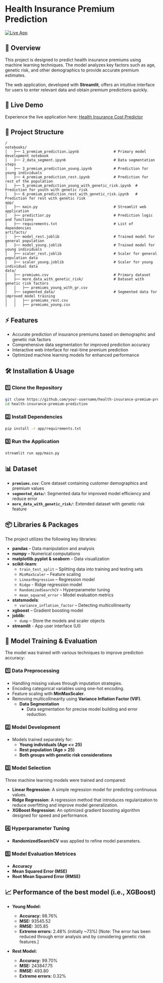 # Health Insurance Premium Prediction

[![Live App](https://img.shields.io/badge/Live_App-Click_Here-blue)](https://healthinsurance-cost-predictor.streamlit.app/)

## 📌 Overview
This project is designed to predict health insurance premiums using machine learning techniques. The model analyzes key factors such as age, genetic risk, and other demographics to provide accurate premium estimates.

The web application, developed with **Streamlit**, offers an intuitive interface for users to enter relevant data and obtain premium predictions quickly.

## 🚀 Live Demo
Experience the live application here: [Health Insurance Cost Predictor](https://healthinsurance-cost-predictor.streamlit.app/)

## 📂 Project Structure
```
/
notebooks/
│   ├── 1_premium_prediction.ipynb                # Primary model development notebook
│   ├── 2_data_segment.ipynb                      # Data segmentation steps
│   ├── 3_premium_prediction_young.ipynb          # Prediction for young individuals
│   ├── 4_premium_prediction_rest.ipynb           # Prediction for rest of the population
│   ├── 5_premium_prediction_young_with_genetic_risk.ipynb  # Prediction for youth with genetic risk
│   ├── 6_premium_prediction_rest_with_genetic_risk.ipynb   # Prediction for rest with genetic risk
app/
│   ├── main.py                                   # Streamlit web application
│   ├── predictior.py                             # Prediction logic and functions
│   ├── requirements.txt                          # List of dependencies
artifacts/
│   ├── model_rest.joblib                         # Trained model for general population
│   ├── model_young.joblib                        # Trained model for young individuals
│   ├── scaler_rest.joblib                        # Scaler for general population data
│   ├── scaler_young.joblib                       # Scaler for young individual data
data/
│   ├── premiums.csv                              # Primary dataset
│   ├── more_data_with_genetic_risk/              # Dataset with genetic risk factors
│   │   ├── premiums_young_with_gr.csv
│   ├── segmented_data/                           # Segmented data for improved model training
│   │   ├── premiums_rest.csv
│   │   ├── premiums_young.csv
```

## ⚡ Features
- Accurate prediction of insurance premiums based on demographic and genetic risk factors
- Comprehensive data segmentation for improved prediction accuracy
- Interactive web interface for real-time premium prediction
- Optimized machine learning models for enhanced performance

## 🛠 Installation & Usage

### 1️⃣ Clone the Repository
```bash
git clone https://github.com/your-username/health-insurance-premium-prediction.git
cd health-insurance-premium-prediction
```

### 2️⃣ Install Dependencies
```bash
pip install -r app/requirements.txt
```

### 3️⃣ Run the Application
```bash
streamlit run app/main.py
```

## 📊 Dataset
- **`premiums.csv`**: Core dataset containing customer demographics and premium values
- **`segmented_data/`**: Segmented data for improved model efficiency and reduce error
- **`more_data_with_genetic_risk/`**: Extended dataset with genetic risk feature

## 📦 Libraries & Packages
The project utilizes the following key libraries:
- **pandas** – Data manipulation and analysis  
- **numpy** – Numerical computations  
- **matplotlib.pyplot & seaborn** – Data visualization   
- **scikit-learn**:
  - `train_test_split` – Splitting data into training and testing sets  
  - `MinMaxScaler` – Feature scaling  
  - `LinearRegression` – Regression model
  - `Ridge` - Ridge regression model   
  - `RandomizedSearchCV` – Hyperparameter tuning
  - `mean_squared_error` – Model evaluation metrics 
- **statsmodels**:
  - `variance_inflation_factor` – Detecting multicollinearity  
- **xgboost** – Gradient boosting model  
- **joblib**:
  - `dump` – Store the models and scaler objects
- **streamlit** - App user interface (UI)

## 🤖 Model Training & Evaluation
The model was trained with various techniques to improve prediction accuracy:
### 1️⃣ Data Preprocessing
- Handling missing values through imputation strategies.
- Encoding categorical variables using one-hot encoding.
- Feature scaling with **MinMaxScaler**.
- Removing multicollinearity using **Variance Inflation Factor (VIF)**.
  - **Data Segmentation**
    - Data segmentation for precise model building and error reduction.
      
### 2️⃣ Model Development
  - Models trained separately for:
    - **Young individuals (Age <= 25)**
    - **Rest population (Age > 25)**
    - **Both groups with genetic risk considerations**
      
### 3️⃣ Model Selection
Three machine learning models were trained and compared:
- **Linear Regression**: A simple regression model for predicting continuous values.
- **Ridge Regression**: A regression method that introduces regularization to reduce overfitting and improve model generalization.
- **XGBoost Regression**: An optimized gradient boosting algorithm designed for speed and performance.

### 4️⃣ Hyperparameter Tuning
- **RandomizedSearchCV** was applied to refine model parameters.

### 5️⃣ Model Evaluation Metrices
  - **Accuracy**
  - **Mean Squared Error (MSE)**
  - **Root Mean Squared Error (RMSE)**

## 📈 Performance of the best model (i.e., XGBoost)
- **Young Model:**
  - **Accuracy:** 98.76%
  - **MSE:** 93545.52
  - **RMSE:** 305.85
  - **Extreme errors:** 2.48% (initially ~73%) [Note: The error has been reduced through error analysis and by considering genetic risk features.]

- **Rest Model:**
  - **Accuracy:** 99.70%
  - **MSE:** 243847.75
  - **RMSE:** 493.80
  - **Extreme errors:** 0.32%

